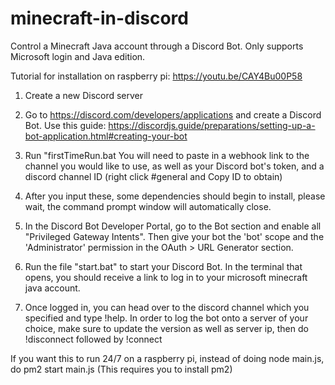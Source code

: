 # minecraft-in-discord
Control a Minecraft Java account through a Discord Bot. Only supports Microsoft login and Java edition.

Tutorial for installation on raspberry pi:
https://youtu.be/CAY4Bu00P58

1. Create a new Discord server

2. Go to https://discord.com/developers/applications and create a Discord Bot. Use this guide: https://discordjs.guide/preparations/setting-up-a-bot-application.html#creating-your-bot

2. Run "firstTimeRun.bat You will need to paste in a webhook link to the channel you would like to use, as well as your Discord bot's token, and a discord channel ID (right click #general and Copy ID to obtain)

3. After you input these, some dependencies should begin to install, please wait, the command prompt window will automatically close.

4. In the Discord Bot Developer Portal, go to the Bot section and enable all "Privileged Gateway Intents". Then give your bot the 'bot' scope and the 'Administrator' permission in the OAuth > URL Generator section.

5. Run the file "start.bat" to start your Discord Bot. In the terminal that opens, you should receive a link to log in to your microsoft minecraft java account.

6. Once logged in, you can head over to the discord channel which you specified and type !help. In order to log the bot onto a server of your choice, make sure to update the version as well as server ip, then do !disconnect followed by !connect

If you want this to run 24/7 on a raspberry pi, instead of doing node main.js, do pm2 start main.js (This requires you to install pm2)
